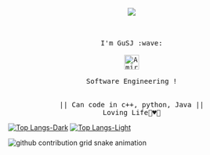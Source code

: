 <p align="center"><img src="https://i.imgur.com/A6bWGFl.gif"/></p>

<p align="center">
  <br />
  <br />
  <samp>
    I'm GuSJ :wave:
    <br />
    <br />
    <a href="https://dev.to/iamirulofficial">
  <img src="https://d2fltix0v2e0sb.cloudfront.net/dev-badge.svg" alt="Amirul Islam's DEV Profile" height="30" width="30">
</a>
    <br />
    <br />
    Software Engineering !
    <br><br>
                  <br> || Can code in c++, python, Java || <br>
                        Loving Life🌼♥️🥰
  </samp>
</p> 

[![Top Langs-Dark](https://github-readme-stats-git-master-chaoszhai.vercel.app/api/top-langs/?username=Loomione&count_private=true&langs_count=10&layout=compact&hide=CMake,Makefile,Batchfile,CSS,HTML&theme=dark#gh-dark-mode-only)](https://github.com/ChaosZhai/github-readme-stats#gh-dark-mode-only)
[![Top Langs-Light](https://github-readme-stats-git-master-chaoszhai.vercel.app/api/top-langs/?username=Loomione&count_private=true&langs_count=10&layout=compact&hide=CMake,Makefile,Batchfile,CSS,HTML&theme=default#gh-light-mode-only)](https://github.com/ChaosZhai/github-readme-stats#gh-light-mode-only)

<picture>
  <source media="(prefers-color-scheme: dark)" srcset="https://raw.githubusercontent.com/Loomione/Loomione/output/github-snake.gif">
  <source media="(prefers-color-scheme: light)" srcset="https://raw.githubusercontent.com/Loomione/Loomione/output/github-snake.svg">
  <img alt="github contribution grid snake animation" src="https://raw.githubusercontent.com/Loomione/Loomione/output/github-snake.svg">
</picture>

<!--
**Loomione/Loomione** is a ✨ _special_ ✨ repository because its `README.md` (this file) appears on your GitHub profile.

Here are some ideas to get you started:

- 🔭 I’m currently working on ...
- 🌱 I’m currently learning ...
- 👯 I’m looking to collaborate on ...
- 🤔 I’m looking for help with ...
- 💬 Ask me about ...
- 📫 How to reach me: ...
- 😄 Pronouns: ...
- ⚡ Fun fact: ...
-->

<!--START_SECTION:waka-->
<!--END_SECTION:waka-->
